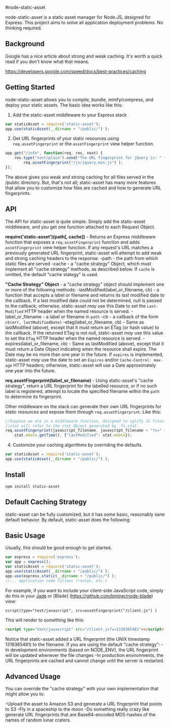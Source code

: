 #node-static-asset

node-static-asset is a static asset manager for Node.JS, designed for Express.
This project aims to solve all application deployment problems. No thinking
required.

## Background

Google has a nice article about strong and weak caching.  It's worth a quick
read if you don't know what that means.

https://developers.google.com/speed/docs/best-practices/caching

## Getting Started

node-static-asset allows you to compile, bundle, minify/compress, and deploy
your static assets. The basic idea works like this:

1. Add the static-asset middleware to your Express stack

```javascript
var staticAsset = require('static-asset');
app.use(staticAsset(__dirname + "/public/") );
```

2. Get URL fingerprints of your static resources using `req.assetFingerprint`
or the `assetFingerprint` view helper function.

```javascript
app.get("/info", function(req, res, next) {
	res.type("text/plain").send("The URL fingerprint for jQuery is: " +
		req.assetFingerprint("/js/jquery.min.js") );
});
```

The above gives you weak and strong caching for all files served in the /public
directory.  But, that's not all; static-asset has many more features that allow
you to customize how files are cached and how to generate URL fingerprints.

## API

The API for static-asset is quite simple. Simply add the static-asset
middleware, and you get one function attached to each Request Object.

**require('static-asset')(path[, cache])** - Returns an Express middleware
function that exposes a `req.assetFingerprint` function and adds
`assetFingerprint` view helper function.  If any request's URL matches a
previously generated URL fingerprint, static-asset will attempt to add weak and
strong caching headers to the response.
	-path - the path from which static files are served
	-cache - a "cache strategy" Object, which must implement all "cache
		strategy" methods, as described below. If `cache` is omitted, the
		default "cache stategy" is used.

**"Cache Strategy" Object** - a "cache strategy" object should implement one or
more of the following methods:
	-lastModified(label_or_filename, cb) - a function that accepts a label
		or filename and returns its last modified date to the callback.
		If a last modified date could not be determined, null is passed to the
		callback; otherwise, static-asset *may* use this Date to set the
		`Last-Modified` HTTP header when the named resource is served.
		-label_or_filename - a label or filename in `path`
		-cb - a callback of the form `cb(err, lastModifiedDate)`
	-etag(label_or_filename, cb) - Same as lastModified (above), except
		that it must return an ETag (or hash value) to the callback.  If the
		returned ETag is not null, static-asset *may* use this value to set the
		`ETag` HTTP header when the named resource is served.
	-expires(label_or_filename, cb) - Same as lastModified (above), except
		that it must return a Date Object indicating when the resource shall
		expire. The Date may be no more than one year in the future. If
		`expires` is implemented, static-asset *may* use the date to set an
		`Expires` and/or `Cache-Control: max-age` HTTP headers; otherwise,
		static-asset will use a Date approximately one year into the future.

**req.assetFingerprint(label_or_filename)** - Using static-asset's "cache
strategy", return a URL fingerprint for the labelled resource, or if no such
label is registered, attempt to locate the specified filename within the `path`
to determine its fingerprint.


Other middleware on the stack can generate their own URL fingerprints for
static resources and expose them through `req.assetFingerprint`. Like this:

```javascript
//Suppose we are in a middleware function, designed to uglify JS files...
//stat will refer to the stat Object generated by `fs.stat`
req.assetFingerprint(javascript_filename, javascript_filename + "?v=" +
	stat.mdate.getTime(), {"lastModified": stat.mdate});
```

4. Customize your caching algorithms by overriding the defaults.

```javascript
var staticAsset = require('static-asset');
app.use(staticAsset(__dirname + "/public/") );
```

## Install

`npm install static-asset`

## Default Caching Strategy

static-asset can be fully customized, but it has some basic, reasonably sane default behavior.
By default, static-asset does the following:

## Basic Usage

Usually, this should be good enough to get started.

```javascript
var express = require('express');
var app = express();
var staticAsset = require('static-asset');
app.use(staticAsset(__dirname + "/public/") );
app.use(express.static(__dirname + "/public/") );
//... application code follows (routes, etc.)
```

For example, if you want to include your client-side JavaScript code, simply
do this in your [Jade](https://github.com/visionmedia/jade) or [Blade]
(https://github.com/bminer/node-blade) view:

```jade
script(type="text/javascript", src=assetFingerprint("/client.js") )
```

This will render to something like this:

```html
<script type="text/javascript" src="/client.js?v=1318365481"></script>
```

Notice that static-asset added a URL fingerprint (the UNIX timestamp
1318365481) to the filename.
If you are using the default "cache strategy":
	-In development environments (based on NODE_ENV), the URL fingerprint will
		be updated whenever the file changes
	-In production environments, the URL fingerprints are cached and cannot
		change until the server is restarted.

## Advanced Usage

You can override the "cache strategy" with your own implementation that might
allow you to:

-Upload the asset to Amazon S3 and generate a URL fingerprint that points to S3
-Fly in a spaceship to the moon
-Do something really crazy like generate URL fingerprints that are
Base64-encoded MD5-hashes of the names of random lunar craters.
